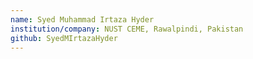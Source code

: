 ```yaml
---
name: Syed Muhammad Irtaza Hyder
institution/company: NUST CEME, Rawalpindi, Pakistan
github: SyedMIrtazaHyder
---
```

